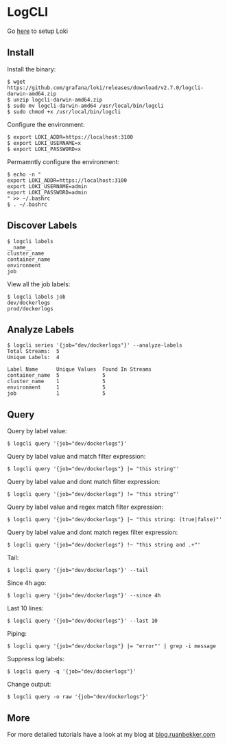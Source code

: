 # LogCLI

Go [here](../README.md) to setup Loki

## Install

Install the binary:

```
$ wget https://github.com/grafana/loki/releases/download/v2.7.0/logcli-darwin-amd64.zip
$ unzip logcli-darwin-amd64.zip
$ sudo mv logcli-darwin-amd64 /usr/local/bin/logcli
$ sudo chmod +x /usr/local/bin/logcli
```

Configure the environment:

```
$ export LOKI_ADDR=https://localhost:3100
$ export LOKI_USERNAME=x
$ export LOKI_PASSWORD=x
```

Permamntly configure the environment:

```
$ echo -n "
export LOKI_ADDR=https://localhost:3100
export LOKI_USERNAME=admin
export LOKI_PASSWORD=admin
" >> ~/.bashrc
$ . ~/.bashrc
```

## Discover Labels

```
$ logcli labels
__name__
cluster_name
container_name
environment
job
```

View all the job labels:

```
$ logcli labels job
dev/dockerlogs
prod/dockerlogs
```

## Analyze Labels

```
$ logcli series '{job="dev/dockerlogs"}' --analyze-labels
Total Streams:  5
Unique Labels:  4

Label Name      Unique Values  Found In Streams
container_name  5              5
cluster_name    1              5
environment     1              5
job             1              5
```

## Query

Query by label value:

```
$ logcli query '{job="dev/dockerlogs"}'
```

Query by label value and match filter expression:

```
$ logcli query '{job="dev/dockerlogs"} |= "this string"'
```

Query by label value and dont match filter expression:

```
$ logcli query '{job="dev/dockerlogs"} != "this string"'
```

Query by label value and regex match filter expression:

```
$ logcli query '{job="dev/dockerlogs"} |~ "this string: (true|false)"'
```

Query by label value and dont match regex filter expression:

```
$ logcli query '{job="dev/dockerlogs"} !~ "this string and .+"'
```

Tail:

```
$ logcli query '{job="dev/dockerlogs"}' --tail
```

Since 4h ago:

```
$ logcli query '{job="dev/dockerlogs"}' --since 4h
```

Last 10 lines:

```
$ logcli query '{job="dev/dockerlogs"}' --last 10
```

Piping:

```
$ logcli query '{job="dev/dockerlogs"} |= "error"' | grep -i message
```

Suppress log labels:

```
$ logcli query -q '{job="dev/dockerlogs"}'
```

Change output:

```
$ logcli query -o raw '{job="dev/dockerlogs"}'
```

## More

For more detailed tutorials have a look at my blog at [blog.ruanbekker.com](https://blog.ruanbekker.com/blog/archives/)
